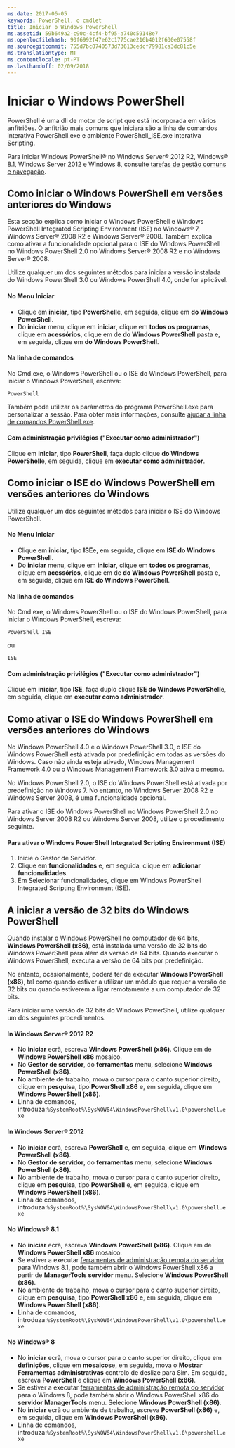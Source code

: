 ```yaml
---
ms.date: 2017-06-05
keywords: PowerShell, o cmdlet
title: Iniciar o Windows PowerShell
ms.assetid: 59b649a2-c90c-4cf4-bf95-a740c59148e7
ms.openlocfilehash: 90f6992f47e62c1775cae216b4012f630e07558f
ms.sourcegitcommit: 755d7bc0740573d73613cedcf79981ca3dc81c5e
ms.translationtype: MT
ms.contentlocale: pt-PT
ms.lasthandoff: 02/09/2018
---
```

# <a name="starting-windows-powershell"></a>Iniciar o Windows PowerShell
PowerShell é uma dll de motor de script que está incorporada em vários anfitriões.  O anfitrião mais comuns que iniciará são a linha de comandos interativa PowerShell.exe e ambiente PowerShell_ISE.exe interativa Scripting.

Para iniciar Windows PowerShell® no Windows Server® 2012 R2, Windows® 8.1, Windows Server 2012 e Windows 8, consulte [tarefas de gestão comuns e navegação](http://technet.microsoft.com/library/hh831491.aspx).

## <a name="how-to-start-windows-powershell-on-earlier-versions-of-windows"></a>Como iniciar o Windows PowerShell em versões anteriores do Windows

Esta secção explica como iniciar o Windows PowerShell e Windows PowerShell Integrated Scripting Environment (ISE) no Windows® 7, Windows Server® 2008 R2 e Windows Server® 2008. Também explica como ativar a funcionalidade opcional para o ISE do Windows PowerShell no Windows PowerShell 2.0 no Windows Server® 2008 R2 e no Windows Server® 2008.

Utilize qualquer um dos seguintes métodos para iniciar a versão instalada do Windows PowerShell 3.0 ou Windows PowerShell 4.0, onde for aplicável.

#### <a name="from-the-start-menu"></a>No Menu Iniciar

- Clique em **iniciar**, tipo **PowerShell**e, em seguida, clique em **do Windows PowerShell**.
- Do **iniciar** menu, clique em **iniciar**, clique em **todos os programas**, clique em **acessórios**, clique em de **do Windows PowerShell**  pasta e, em seguida, clique em **do Windows PowerShell**.

#### <a name="at-the-command-prompt"></a>Na linha de comandos

No Cmd.exe, o Windows PowerShell ou o ISE do Windows PowerShell, para iniciar o Windows PowerShell, escreva:

```
PowerShell
```

Também pode utilizar os parâmetros do programa PowerShell.exe para personalizar a sessão. Para obter mais informações, consulte [ajudar a linha de comandos PowerShell.exe](../core-powershell/console/PowerShell.exe-Command-Line-Help.md).

#### <a name="with-administrative-privileges-run-as-administrator"></a>Com administração privilégios ("Executar como administrador")

Clique em **iniciar**, tipo **PowerShell**, faça duplo clique **do Windows PowerShell**e, em seguida, clique em **executar como administrador**.

## <a name="how-to-start-windows-powershell-ise-on-earlier-releases-of-windows"></a>Como iniciar o ISE do Windows PowerShell em versões anteriores do Windows

Utilize qualquer um dos seguintes métodos para iniciar o ISE do Windows PowerShell.

#### <a name="from-the-start-menu"></a>No Menu Iniciar

- Clique em **iniciar**, tipo **ISE**e, em seguida, clique em **ISE do Windows PowerShell**.
- Do **iniciar** menu, clique em **iniciar**, clique em **todos os programas**, clique em **acessórios**, clique em de **do Windows PowerShell**  pasta e, em seguida, clique em **ISE do Windows PowerShell**.

#### <a name="at-the-command-prompt"></a>Na linha de comandos

No Cmd.exe, o Windows PowerShell ou o ISE do Windows PowerShell, para iniciar o Windows PowerShell, escreva:

```
PowerShell_ISE
```

ou

```
ISE
```

#### <a name="with-administrative-privileges-run-as-administrator"></a>Com administração privilégios ("Executar como administrador")

Clique em **iniciar**, tipo **ISE**, faça duplo clique **ISE do Windows PowerShell**e, em seguida, clique em **executar como administrador**.

## <a name="how-to-enable-windows-powershell-ise-on-earlier-releases-of-windows"></a>Como ativar o ISE do Windows PowerShell em versões anteriores do Windows

No Windows PowerShell 4.0 e o Windows PowerShell 3.0, o ISE do Windows PowerShell está ativada por predefinição em todas as versões do Windows. Caso não ainda esteja ativado, Windows Management Framework 4.0 ou o Windows Management Framework 3.0 ativa o mesmo.

No Windows PowerShell 2.0, o ISE do Windows PowerShell está ativada por predefinição no Windows 7. No entanto, no Windows Server 2008 R2 e Windows Server 2008, é uma funcionalidade opcional.

Para ativar o ISE do Windows PowerShell no Windows PowerShell 2.0 no Windows Server 2008 R2 ou Windows Server 2008, utilize o procedimento seguinte.

#### <a name="to-enable-windows-powershell-integrated-scripting-environment-ise"></a>Para ativar o Windows PowerShell Integrated Scripting Environment (ISE)

1. Inicie o Gestor de Servidor.
2. Clique em **funcionalidades** e, em seguida, clique em **adicionar funcionalidades**.
3. Em Selecionar funcionalidades, clique em Windows PowerShell Integrated Scripting Environment (ISE).

## <a name="starting-the-32-bit-version-of-windows-powershell"></a>A iniciar a versão de 32 bits do Windows PowerShell

Quando instalar o Windows PowerShell no computador de 64 bits, **Windows PowerShell (x86)**, está instalada uma versão de 32 bits do Windows PowerShell para além da versão de 64 bits. Quando executar o Windows PowerShell, executa a versão de 64 bits por predefinição.

No entanto, ocasionalmente, poderá ter de executar **Windows PowerShell (x86)**, tal como quando estiver a utilizar um módulo que requer a versão de 32 bits ou quando estiverem a ligar remotamente a um computador de 32 bits.

Para iniciar uma versão de 32 bits do Windows PowerShell, utilize qualquer um dos seguintes procedimentos.

#### <a name="in-windows-server-2012-r2"></a>In Windows Server® 2012 R2

- No **iniciar** ecrã, escreva **Windows PowerShell (x86)**. Clique em de **Windows PowerShell x86** mosaico.
- No **Gestor de servidor**, do **ferramentas** menu, selecione **Windows PowerShell (x86)**.
- No ambiente de trabalho, mova o cursor para o canto superior direito, clique em **pesquisa**, tipo **PowerShell x86** e, em seguida, clique em **Windows PowerShell (x86)**.
- Linha de comandos, introduza:`%SystemRoot%\SysWOW64\WindowsPowerShell\v1.0\powershell.exe`

#### <a name="in-windows-server-2012"></a>In Windows Server® 2012

- No **iniciar** ecrã, escreva **PowerShell** e, em seguida, clique em **Windows PowerShell (x86)**.
- No **Gestor de servidor**, do **ferramentas** menu, selecione **Windows PowerShell (x86)**.
- No ambiente de trabalho, mova o cursor para o canto superior direito, clique em **pesquisa**, tipo **PowerShell** e, em seguida, clique em **Windows PowerShell (x86)**.
- Linha de comandos, introduza:`%SystemRoot%\SysWOW64\WindowsPowerShell\v1.0\powershell.exe`

#### <a name="in-windows-81"></a>No Windows® 8.1

- No **iniciar** ecrã, escreva **Windows PowerShell (x86)**. Clique em de **Windows PowerShell x86** mosaico.
- Se estiver a executar [ferramentas de administração remota do servidor](http://go.microsoft.com/fwlink/?LinkID=304145) para Windows 8.1, pode também abrir o Windows PowerShell x86 a partir de **ManagerTools servidor** menu.
  Selecione **Windows PowerShell (x86)**.
- No ambiente de trabalho, mova o cursor para o canto superior direito, clique em **pesquisa**, tipo **PowerShell x86** e, em seguida, clique em **Windows PowerShell (x86)**.
- Linha de comandos, introduza:`%SystemRoot%\SysWOW64\WindowsPowerShell\v1.0\powershell.exe`

#### <a name="in-windows-8"></a>No Windows® 8

- No **iniciar** ecrã, mova o cursor para o canto superior direito, clique em **definições**, clique em **mosaicos**e, em seguida, mova o **Mostrar Ferramentas administrativas** controlo de deslize para Sim. Em seguida, escreva **PowerShell** e clique em **Windows PowerShell (x86)**.
- Se estiver a executar [ferramentas de administração remota do servidor](http://www.microsoft.com/download/details.aspx?id=28972) para o Windows 8, pode também abrir o Windows PowerShell x86 do **servidor ManagerTools** menu. Selecione **Windows PowerShell (x86)**.
- No **iniciar** ecrã ou ambiente de trabalho, escreva **PowerShell (x86)** e, em seguida, clique em **Windows PowerShell (x86)**.
- Linha de comandos, introduza:`%SystemRoot%\SysWOW64\WindowsPowerShell\v1.0\powershell.exe`
